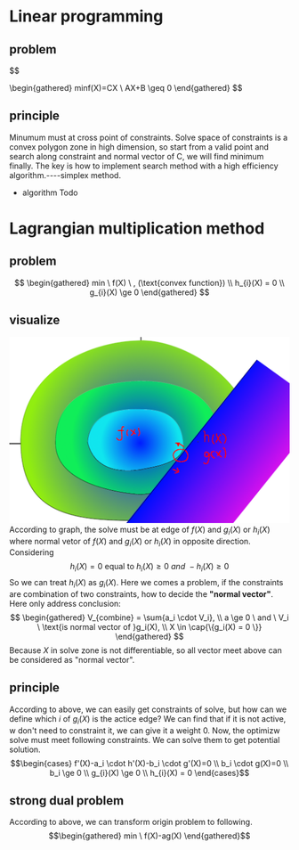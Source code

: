 # Linear programming
## problem
$$

\begin{gathered}
minf(X)=CX \\
AX+B \geq 0
\end{gathered}
$$

## principle
Minumum must at cross point of constraints. Solve space of constraints is a convex polygon zone in high dimension, so start from a valid point and search along constraint and normal vector of C, we will find minimum finally.
The key is how to implement search method with a high efficiency algorithm.----simplex method.

- algorithm
Todo

# Lagrangian multiplication method
## problem
$$
\begin{gathered}
min \ f(X) \  , (\text{convex function}) 
\\
h_{i}(X) = 0
\\
g_{i}(X) \ge 0
\end{gathered}
$$

## visualize
![probelm-graph](../Imgs/nolinear-programming/contraint-programming-graph.png)
According to graph, the solve must be at edge of $f(X)$ and $g_{i}(X)$ or $h_i(X)$ where normal vetor of $f(X)$ and $g_{i}(X)$ or $h_i(X)$ in opposite direction. Considering 
$$  h_i(X) = 0 \  \text{equal to} \   h_i(X) \ge 0 \ and \ -h_i(X) \ge 0 $$
So we can treat $h_i(X)$ as $g_i(X)$. Here we comes a problem, if the constraints are combination of two constraints, how to decide the **"normal vector"**. Here only address conclusion: 
$$ 
\begin{gathered}
V_{combine} = \sum{a_i \cdot V_i}, \\
a \ge 0 \ and \ V_i \ \text{is normal vector of }g_i(X), \\
X \in \cap{\{g_i(X) = 0 \}}
\end{gathered}
$$
Because $X$ in solve zone is not differentiable, so all vector meet above can be considered as "normal vector".




## principle
According to above, we can easily get constraints of solve, but how can we define which $i$ of $g_{i}(X)$ is the actice edge? We can find that if it is not active, w don't need to constraint it, we can give it a weight 0.
Now, the optimizw solve must meet following constraints.
We can solve them to get potential solution.
$$\begin{cases}
f'(X)-a_i \cdot h'(X)-b_i \cdot g'(X)=0
\\
b_i \cdot g(X)=0
\\
b_i \ge 0
\\
g_{i}(X) \ge 0
\\
h_{i}(X) = 0
\end{cases}$$

## strong dual problem
According to above, we can transform origin problem to following.
$$\begin{gathered}
min \  f(X)-ag(X)
\end{gathered}$$


